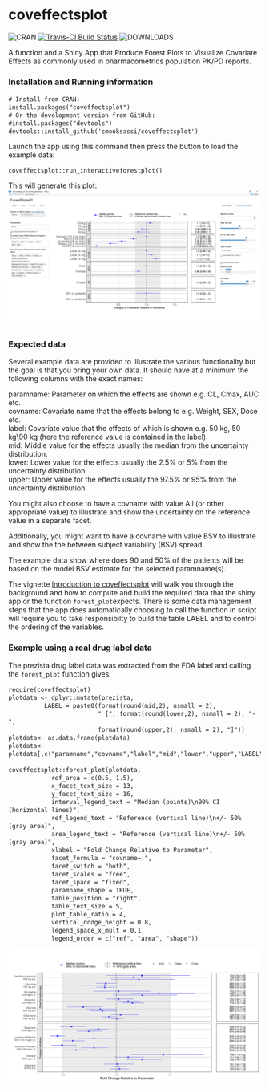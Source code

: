 coveffectsplot
========
![CRAN](http://www.r-pkg.org/badges/version-last-release/coveffectsplot)
[![Travis-CI Build Status](https://travis-ci.org/smouksassi/coveffectsplot.svg?branch=master)](https://travis-ci.org/smouksassi/coveffectsplot)
![DOWNLOADS](http://cranlogs.r-pkg.org/badges/grand-total/coveffectsplot)

A function and a Shiny App that Produce Forest Plots to Visualize Covariate Effects as commonly used in pharmacometrics population PK/PD reports.

### Installation and Running information
```
# Install from CRAN:
install.packages("coveffectsplot")
# Or the development version from GitHub:
#install.packages("devtools")
devtools::install_github('smouksassi/coveffectsplot')
```
Launch the app using this command then press the button to load the example data:
```
coveffectsplot::run_interactiveforestplot()
```
This will generate this plot:
![example plot with the included dataset](./inst/shiny/img/snapshotforest.png)


### Expected data
Several example data are provided to illustrate the various functionality but the goal is that you bring your own data. It should have at a minimum the following columns with the exact names:

paramname: Parameter on which the effects are shown e.g. CL, Cmax, AUC etc.  
covname: Covariate name that the effects belong to e.g. Weight, SEX, Dose etc.  
label: Covariate value that the effects of which is shown e.g. 50 kg, 50 kg\90 kg (here the reference value is contained in the label).   
mid: Middle value for the effects usually the median from the uncertainty distribution.   
lower: Lower value for the effects usually the 2.5% or 5% from the uncertainty distribution.   
upper: Upper value for the effects usually the 97.5% or 95% from the uncertainty distribution.   

You might also choose to have a covname with value All (or other appropriate value) to illustrate and show the uncertainty on the reference value in a separate facet.

Additionally, you might  want to have a covname with value BSV to illustrate and show the the between subject variability (BSV) spread.

The example data show where does 90 and 50% of the patients will be based on the model BSV estimate for the selected paramname(s).

The vignette [Introduction to coveffectsplot](https://cran.r-project.org/web/packages/coveffectsplot/vignettes/introduction_to_coveffectsplot.html) will walk you through the background and  how to compute and build the required data that the shiny app or the function `forest_plot`expects. There is some data management steps that the app does automatically choosing to call the function in script will require you to take responsibilty to build the table LABEL and to control the ordering of the variables.

### Example using a real drug label data
The prezista drug label data was extracted from the FDA label and calling the `forest_plot` function gives:
```
require(coveffectsplot)
plotdata <- dplyr::mutate(prezista,
          LABEL = paste0(format(round(mid,2), nsmall = 2),
                         " [", format(round(lower,2), nsmall = 2), "-",
                         format(round(upper,2), nsmall = 2), "]"))
plotdata<- as.data.frame(plotdata)
plotdata<- plotdata[,c("paramname","covname","label","mid","lower","upper","LABEL")]

coveffectsplot::forest_plot(plotdata,
            ref_area = c(0.5, 1.5),
            x_facet_text_size = 13,
            y_facet_text_size = 16,
            interval_legend_text = "Median (points)\n90% CI (horizontal lines)",
            ref_legend_text = "Reference (vertical line)\n+/- 50% (gray area)",
            area_legend_text = "Reference (vertical line)\n+/- 50% (gray area)",
            xlabel = "Fold Change Relative to Parameter",
            facet_formula = "covname~.",
            facet_switch = "both",
            facet_scales = "free",
            facet_space = "fixed",
            paramname_shape = TRUE,
            table_position = "right",
            table_text_size = 5,
            plot_table_ratio = 4,
            vertical_dodge_height = 0.8,
            legend_space_x_mult = 0.1,
            legend_order = c("ref", "area", "shape"))
```
![example plot with the prezista dataset](./inst/shiny/img/prezista.png)





            
